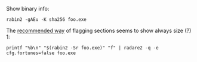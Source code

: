 Show binary info:
```
rabin2 -gAEu -K sha256 foo.exe
```

The [recommended way](https://book.rada.re/tools/rabin2/program_sections.html)
of flagging sections seems to show always size (?) 1:
```
printf "%b\n" "$(rabin2 -Sr foo.exe)" "f" | radare2 -q -e cfg.fortunes=false foo.exe
```

